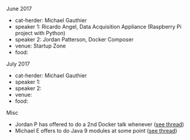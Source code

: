 
June 2017

- cat-herder: Michael Gauthier
- speaker 1: Ricardo Angel, Data Acquisition Appliance (Raspberry Pi project with Python) 
- speaker 2: Jordan Patterson, Docker Composer
- venue: Startup Zone
- food: 

July 2017

- cat-herder: Michael Gauthier
- speaker 1:
- speaker 2:
- venue:
- food: 

Misc

- Jordan P has offered to do a 2nd Docker talk whenever ([see thread](https://github.com/peidevs/Event_Resources/issues/31))
- Michael E offers to do Java 9 modules at some point ([see thread](https://github.com/peidevs/Event_Resources/issues/55))
